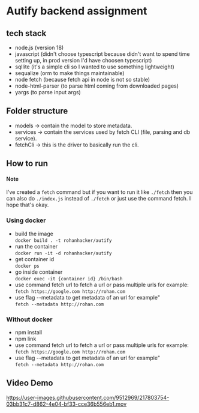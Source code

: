 # Autify backend assignment

## tech stack
- node.js (version 18)
- javascript (didn't choose typescript because didn't want to spend time setting up, in prod version I'd have choosen typescript)
- sqllite (it's a simple cli so I wanted to use something lightweight)
- sequalize (orm to make things maintainable)
- node fetch (because fetch api in node is not so stable)
- node-html-parser (to parse html coming from downloaded pages)
- yargs (to parse input args)

## Folder structure
- models -> contain the model to store metadata.
- services -> contain the services used by fetch CLI (file, parsing and db service).
- fetchCli -> this is the driver to basically run the cli.

## How to run

#### Note
 I've created a `fetch` command but if you want to run it like `./fetch` then you can also do `./index.js` instead of `./fetch` or just use the command fetch. I hope that's okay. 

### Using docker
- build the image \
`docker build . -t rohanhacker/autify`
- run the container \
`docker run -it -d rohanhacker/autify`
- get container id \
`docker ps`
- go inside container \
`docker exec -it {container id} /bin/bash`
- use command fetch url to fetch a url or pass multiple urls
for example: \
`fetch https://google.com http://rohan.com`
- use flag --metadata to get metadata of an url for example" \
`fetch --metadata http://rohan.com`

### Without docker
- npm install
- npm link
- use command fetch url to fetch a url or pass multiple urls
for example: \
`fetch https://google.com http://rohan.com`
- use flag --metadata to get metadata of an url for example" \
`fetch --metadata http://rohan.com`

## Video Demo

https://user-images.githubusercontent.com/9512969/217803754-03bb31c7-d862-4e04-bf33-cce36b556eb1.mov

